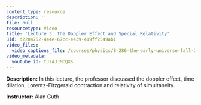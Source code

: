 ```yaml
---
content_type: resource
description: ''
file: null
resourcetype: Video
title: 'Lecture 3: The Doppler Effect and Special Relativity'
uid: d2204752-4e4e-67cc-ee39-419ff2549ab1
video_files:
  video_captions_file: /courses/physics/8-286-the-early-universe-fall-2013/video-lectures/lecture-3-the-doppler-effect-and-special-relativity/tJ2AJJMcQXs.vtt
video_metadata:
  youtube_id: tJ2AJJMcQXs
---
```


**Description:** In this lecture, the professor discussed the doppler effect, time dilation, Lorentz-Fitzgerald contraction and relativity of simultaneity.

**Instructor:** Alan Guth